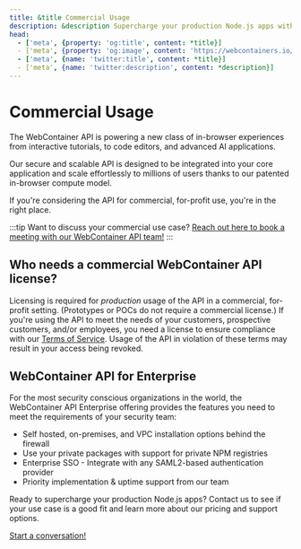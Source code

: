 ```yaml
---
title: &title Commercial Usage
description: &description Supercharge your production Node.js apps with a zero-footprint backend that eliminates the need for servers, boots in milliseconds, and provides 0ms latency backend connectivity. With WebContainer API you can create experiences that were previously impossible for your customers, employees and partners.
head:
  - ['meta', {property: 'og:title', content: *title}]
  - ['meta', {property: 'og:image', content: 'https://webcontainers.io/img/og/commercial_usage.png'}]
  - ['meta', {name: 'twitter:title', content: *title}]
  - ['meta', {name: 'twitter:description', content: *description}]
---
```

# Commercial Usage
The WebContainer API is powering a new class of in-browser experiences from interactive tutorials, to code editors, and advanced AI applications.

Our secure and scalable API is designed to be integrated into your core application and scale effortlessly to millions of users thanks to our patented in-browser compute model.

If you're considering the API for commercial, for-profit use, you're in the right place.

:::tip Want to discuss your commercial use case?
 [Reach out here to book a meeting with our WebContainer API team!](https://docs.google.com/forms/d/e/1FAIpQLSertiZLl-za0ZHxsWbd2IrISVft2OpPglykEHpEllPSfnZIUg/viewform)
:::

## Who needs a commercial WebContainer API license? 
Licensing is required for *production* usage of the API in a commercial, for-profit setting. (Prototypes or POCs do not require a commercial license.) If you're using the API to meet the needs of your customers, prospective customers, and/or employees, you need a license to ensure compliance with our [Terms of Service](https://stackblitz.com/terms-of-service). Usage of the API in violation of these terms may result in your access being revoked.

## WebContainer API for Enterprise
For the most security conscious organizations in the world, the WebContainer API Enterprise offering provides the features you need to meet the requirements of your security team:
- Self hosted, on-premises, and VPC installation options behind the firewall
- Use your private packages with support for private NPM registries
- Enterprise SSO - Integrate with any SAML2-based authentication provider
- Priority implementation & uptime support from our team


Ready to supercharge your production Node.js apps? Contact us to see if your use case is a good fit and learn more about our pricing and support options.

[Start a conversation!](https://docs.google.com/forms/d/e/1FAIpQLSertiZLl-za0ZHxsWbd2IrISVft2OpPglykEHpEllPSfnZIUg/viewform)